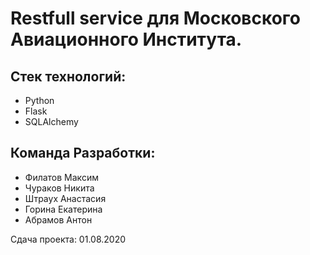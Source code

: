 Restfull service для Московского Авиационного Института. 
=========================================================


Стек технологий: 
----------------
* Python
* Flask 
* SQLAlchemy

Команда Разработки: 
-------------------
* Филатов Максим
* Чураков Никита
* Штраух Анастасия 
* Горина Екатерина
* Абрамов Антон




Сдача проекта: 01.08.2020

